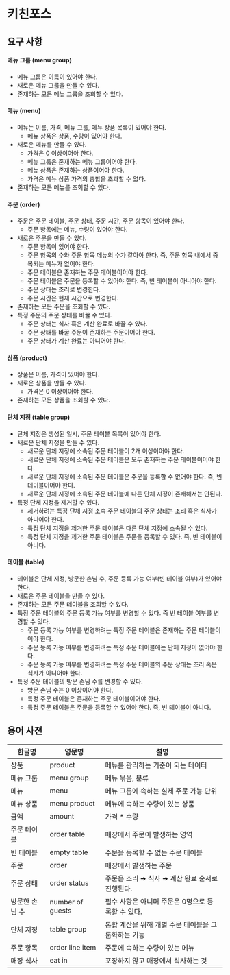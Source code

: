 # 키친포스

## 요구 사항

#### 메뉴 그룹 (menu group)

- 메뉴 그룹은 이름이 있어야 한다.
- 새로운 메뉴 그룹을 만들 수 있다.
- 존재하는 모든 메뉴 그룹을 조회할 수 있다.

#### 메뉴 (menu)

- 메뉴는 이름, 가격, 메뉴 그룹, 메뉴 상품 목록이 있어야 한다.
  - 메뉴 상품은 상품, 수량이 있어야 한다.
- 새로운 메뉴를 만들 수 있다.
  - 가격은 0 이상이어야 한다.
  - 메뉴 그룹은 존재하는 메뉴 그룹이어야 한다.
  - 메뉴 상품은 존재하는 상품이어야 한다.
  - 가격은 메뉴 상품 가격의 총합을 초과할 수 없다.
- 존재하는 모든 메뉴를 조회할 수 있다.

#### 주문 (order)

- 주문은 주문 테이블, 주문 상태, 주문 시간, 주문 항목이 있어야 한다.
  - 주문 항목에는 메뉴, 수량이 있어야 한다.
- 새로운 주문을 만들 수 있다.
  - 주문 항목이 있어야 한다.
  - 주문 항목의 수와 주문 항목 메뉴의 수가 같아야 한다. 즉, 주문 항목 내에서 중복되는 메뉴가 없어야 한다.
  - 주문 테이블은 존재하는 주문 테이블이어야 한다.
  - 주문 테이블은 주문을 등록할 수 있어야 한다. 즉, 빈 테이블이 아니어야 한다.
  - 주문 상태는 조리로 변경한다.
  - 주문 시간은 현재 시간으로 변경한다.
- 존재하는 모든 주문을 조회할 수 있다.
- 특정 주문의 주문 상태를 바꿀 수 있다.
  - 주문 상태는 식사 혹은 계산 완료로 바꿀 수 있다.
  - 주문 상태를 바꿀 주문이 존재하는 주문이어야 한다.
  - 주문 상태가 계산 완료는 아니어야 한다.

#### 상품 (product)

- 상품은 이름, 가격이 있어야 한다.
- 새로운 상품을 만들 수 있다.
  - 가격은 0 이상이어야 한다.
- 존재하는 모든 상품을 조회할 수 있다.

#### 단체 지정 (table group)

- 단체 지정은 생성된 일시, 주문 테이블 목록이 있어야 한다.
- 새로운 단체 지정을 만들 수 있다.
  - 새로운 단체 지정에 소속된 주문 테이블이 2개 이상이어야 한다.
  - 새로운 단체 지정에 소속된 주문 테이블은 모두 존재하는 주문 테이블이어야 한다.
  - 새로운 단체 지정에 소속된 주문 테이블은 주문을 등록할 수 없어야 한다. 즉, 빈 테이블이어야 한다.
  - 새로운 단체 지정에 소속된 주문 테이블에 다른 단체 지정이 존재해서는 안된다.
- 특정 단체 지정을 제거할 수 있다.
  - 제거하려는 특정 단체 지정 소속 주문 테이블의 주문 상태는 조리 혹은 식사가 아니어야 한다.
  - 특정 단체 지정을 제거한 주문 테이블은 다른 단체 지정에 소속될 수 있다.
  - 특정 단체 지정을 제거한 주문 테이블은 주문을 등록할 수 있다. 즉, 빈 테이블이 아니다.

#### 테이블 (table)

- 테이블은 단체 지정, 방문한 손님 수, 주문 등록 가능 여부(빈 테이블 여부)가 있어야 한다.
- 새로운 주문 테이블을 만들 수 있다.
- 존재하는 모든 주문 테이블을 조회할 수 있다.
- 특정 주문 테이블의 주문 등록 가능 여부를 변경할 수 있다. 즉 빈 테이블 여부를 변경할 수 있다.
  - 주문 등록 가능 여부를 변경하려는 특정 주문 테이블은 존재하는 주문 테이블이어야 한다.
  - 주문 등록 가능 여부를 변경하려는 특정 주문 테이블에는 단체 지정이 없어야 한다.
  - 주문 등록 가능 여부를 변경하려는 특정 주문 테이블의 주문 상태는 조리 혹은 식사가 아니어야 한다.
- 특정 주문 테이블의 방문 손님 수를 변경할 수 있다.
  - 방문 손님 수는 0 이상이어야 한다.
  - 특정 주문 테이블은 존재하는 주문 테이블이어야 한다.
  - 특정 주문 테이블은 주문을 등록할 수 있어야 한다. 즉, 빈 테이블이 아니다.



## 용어 사전

| 한글명 | 영문명 | 설명 |
| --- | --- | --- |
| 상품 | product | 메뉴를 관리하는 기준이 되는 데이터 |
| 메뉴 그룹 | menu group | 메뉴 묶음, 분류 |
| 메뉴 | menu | 메뉴 그룹에 속하는 실제 주문 가능 단위 |
| 메뉴 상품 | menu product | 메뉴에 속하는 수량이 있는 상품 |
| 금액 | amount | 가격 * 수량 |
| 주문 테이블 | order table | 매장에서 주문이 발생하는 영역 |
| 빈 테이블 | empty table | 주문을 등록할 수 없는 주문 테이블 |
| 주문 | order | 매장에서 발생하는 주문 |
| 주문 상태 | order status | 주문은 조리 ➜ 식사 ➜ 계산 완료 순서로 진행된다. |
| 방문한 손님 수 | number of guests | 필수 사항은 아니며 주문은 0명으로 등록할 수 있다. |
| 단체 지정 | table group | 통합 계산을 위해 개별 주문 테이블을 그룹화하는 기능 |
| 주문 항목 | order line item | 주문에 속하는 수량이 있는 메뉴 |
| 매장 식사 | eat in | 포장하지 않고 매장에서 식사하는 것 |

